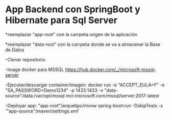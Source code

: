 # App Backend con SpringBoot y Hibernate para Sql Server

*reemplazar "app-root" con la carrpeta origen de la aplicación

*reemplazar "data-root" con la carrpeta donde se va a almacenar la Base de Datos
  
-Clonar repositorio.

-Image docker para MSSQL
https://hub.docker.com/_/microsoft-mssql-server

-Ejecutar/descargar container/imagen:
docker run -e "ACCEPT_EULA=Y" -e "SA_PASSWORD=Demo1234" -p 1433:1433 -v "data-source"/data:/var/opt/mssql  mcr.microsoft.com/mssql/server:2017-latest

-Deployar app:
"app-root"/arquetipo/mvnw spring-boot:run -DskipTests -s '"app-source"/maven/settings.xml'
  



